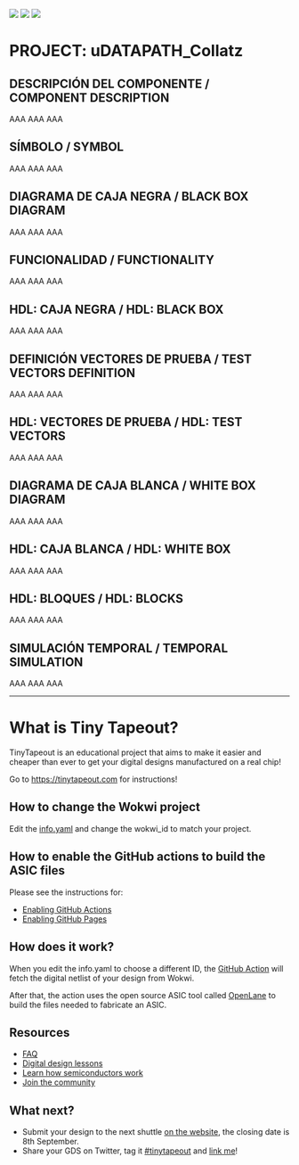 ![](../../workflows/gds/badge.svg) ![](../../workflows/docs/badge.svg) ![](../../workflows/wokwi_test/badge.svg)

# PROJECT: uDATAPATH_Collatz

## DESCRIPCIÓN DEL COMPONENTE / COMPONENT DESCRIPTION
AAA AAA AAA

## SÍMBOLO / SYMBOL
AAA AAA AAA

## DIAGRAMA DE CAJA NEGRA / BLACK BOX DIAGRAM
AAA AAA AAA

## FUNCIONALIDAD / FUNCTIONALITY
AAA AAA AAA

## HDL: CAJA NEGRA / HDL: BLACK BOX
AAA AAA AAA

## DEFINICIÓN VECTORES DE PRUEBA / TEST VECTORS DEFINITION
AAA AAA AAA

## HDL: VECTORES DE PRUEBA / HDL: TEST VECTORS
AAA AAA AAA

## DIAGRAMA DE CAJA BLANCA / WHITE BOX DIAGRAM
AAA AAA AAA

## HDL: CAJA BLANCA / HDL: WHITE BOX
AAA AAA AAA

## HDL: BLOQUES / HDL: BLOCKS
AAA AAA AAA

## SIMULACIÓN TEMPORAL / TEMPORAL SIMULATION
AAA AAA AAA

-----------------------------------------------------------------------------------

# What is Tiny Tapeout?

TinyTapeout is an educational project that aims to make it easier and cheaper than ever to get your digital designs manufactured on a real chip!

Go to https://tinytapeout.com for instructions!

## How to change the Wokwi project

Edit the [info.yaml](info.yaml) and change the wokwi_id to match your project.

## How to enable the GitHub actions to build the ASIC files

Please see the instructions for:

- [Enabling GitHub Actions](https://tinytapeout.com/faq/#when-i-commit-my-change-the-gds-action-isnt-running)
- [Enabling GitHub Pages](https://tinytapeout.com/faq/#my-github-action-is-failing-on-the-pages-part)

## How does it work?

When you edit the info.yaml to choose a different ID, the [GitHub Action](.github/workflows/gds.yaml) will fetch the digital netlist of your design from Wokwi.

After that, the action uses the open source ASIC tool called [OpenLane](https://www.zerotoasiccourse.com/terminology/openlane/) to build the files needed to fabricate an ASIC.

## Resources

- [FAQ](https://tinytapeout.com/faq/)
- [Digital design lessons](https://tinytapeout.com/digital_design/)
- [Learn how semiconductors work](https://tinytapeout.com/siliwiz/)
- [Join the community](https://discord.gg/rPK2nSjxy8)

## What next?

- Submit your design to the next shuttle [on the website](https://tinytapeout.com/#submit-your-design), the closing date is 8th September.
- Share your GDS on Twitter, tag it [#tinytapeout](https://twitter.com/hashtag/tinytapeout?src=hashtag_click) and [link me](https://twitter.com/matthewvenn)!
